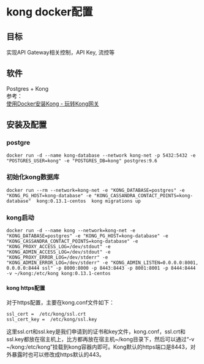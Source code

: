 # kong docker配置

## 目标
实现API Gateway相关控制，API Key, 流控等

## 软件
Postgres + Kong   
参考：  
[使用Docker安装Kong - 玩转Kong网关](https://www.jianshu.com/p/8bfc8b88e812)

## 安装及配置

### postgre

```
docker run -d --name kong-database --network kong-net -p 5432:5432 -e "POSTGRES_USER=kong" -e "POSTGRES_DB=kong" postgres:9.6
```

### 初始化kong数据库
```
docker run --rm --network=kong-net -e "KONG_DATABASE=postgres" -e "KONG_PG_HOST=kong-database" -e "KONG_CASSANDRA_CONTACT_POINTS=kong-database"  kong:0.13.1-centos  kong migrations up 
```

### kong启动
```
docker run -d --name kong --network=kong-net -e "KONG_DATABASE=postgres" -e "KONG_PG_HOST=kong-database" -e "KONG_CASSANDRA_CONTACT_POINTS=kong-database" -e "KONG_PROXY_ACCESS_LOG=/dev/stdout" -e "KONG_ADMIN_ACCESS_LOG=/dev/stdout" -e "KONG_PROXY_ERROR_LOG=/dev/stderr" -e "KONG_ADMIN_ERROR_LOG=/dev/stderr" -e "KONG_ADMIN_LISTEN=0.0.0.0:8001, 0.0.0.0:8444 ssl" -p 8000:8000 -p 8443:8443 -p 8001:8001 -p 8444:8444 -v ~/kong:/etc/kong kong:0.13.1-centos
```

#### kong https配置
对于https配置，主要在kong.conf文件如下：
```
ssl_cert =  /etc/kong/ssl.crt
ssl_cert_key =  /etc/kong/ssl.key
```
这里ssl.crt和ssl.key是我们申请到的证书和key文件，kong.conf，ssl.crt和ssl.key都放在宿主机上，比方都再放在宿主机~/kong目录下，然后可以通过“-v ~/kong:/etc/kong”挂载到kong容器内即可。Kong默认的https端口是8443，对外暴露时也可以修改成https默认的443。

